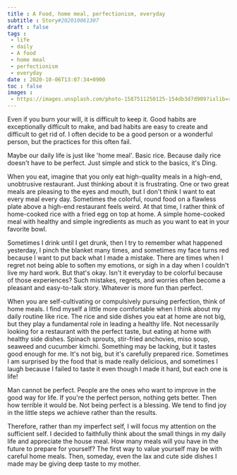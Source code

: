 ```yaml
---
title : A Food, home meal, perfectionism, everyday
subtitle : Story#202010061307
draft : false
tags :
 - life
 - daily
 - A food
 - home meal
 - perfectionism
 - everyday
date : 2020-10-06T13:07:34+0900
toc : false
images : 
 - https://images.unsplash.com/photo-1587511250125-154db3d7d909?ixlib=rb-1.2.1&q=80&fm=jpg&crop=entropy&cs=tinysrgb&w=1080&fit=max&ixid=eyJhcHBfaWQiOjE1NTU0OX0
---
```

Even if you burn your will, it is difficult to keep it. Good habits are exceptionally difficult to make, and bad habits are easy to create and difficult to get rid of. I often decide to be a good person or a wonderful person, but the practices for this often fail.  

Maybe our daily life is just like 'home meal'. Basic rice. Because daily rice doesn't have to be perfect. Just simple and stick to the basics, it's Ding.  

When you eat, imagine that you only eat high-quality meals in a high-end, unobtrusive restaurant. Just thinking about it is frustrating. One or two great meals are pleasing to the eyes and mouth, but I don't think I want to eat every meal every day. Sometimes the colorful, round food on a flawless plate above a high-end restaurant feels weird. At that time, I rather think of home-cooked rice with a fried egg on top at home. A simple home-cooked meal with healthy and simple ingredients as much as you want to eat in your favorite bowl.  

Sometimes I drink until I get drunk, then I try to remember what happened yesterday, I pinch the blanket many times, and sometimes my face turns red because I want to put back what I made a mistake. There are times when I regret not being able to soften my emotions, or sigh in a day when I couldn't live my hard work. But that's okay. Isn't it everyday to be colorful because of those experiences? Such mistakes, regrets, and worries often become a pleasant and easy-to-talk story. Whatever is more fun than perfect.  

When you are self-cultivating or compulsively pursuing perfection, think of home meals. I find myself a little more comfortable when I think about my daily routine like rice. The rice and side dishes you eat at home are not big, but they play a fundamental role in leading a healthy life. Not necessarily looking for a restaurant with the perfect taste, but eating at home with healthy side dishes. Spinach sprouts, stir-fried anchovies, miso soup, seaweed and cucumber kimchi. Something may be lacking, but it tastes good enough for me. It's not big, but it's carefully prepared rice. Sometimes I am surprised by the food that is made really delicious, and sometimes I laugh because I failed to taste it even though I made it hard, but each one is life!  

Man cannot be perfect. People are the ones who want to improve in the good way for life. If you're the perfect person, nothing gets better. Then how terrible it would be. Not being perfect is a blessing. We tend to find joy in the little steps we achieve rather than the results.  

Therefore, rather than my imperfect self, I will focus my attention on the sufficient self. I decided to faithfully think about the small things in my daily life and appreciate the house meal. How many meals will you have in the future to prepare for yourself? The first way to value yourself may be with careful home meals. Then, someday, even the lax and cute side dishes I made may be giving deep taste to my mother.